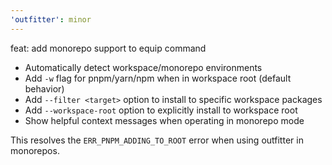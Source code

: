 ```yaml
---
'outfitter': minor
---
```


feat: add monorepo support to equip command

- Automatically detect workspace/monorepo environments
- Add `-w` flag for pnpm/yarn/npm when in workspace root (default behavior)
- Add `--filter <target>` option to install to specific workspace packages
- Add `--workspace-root` option to explicitly install to workspace root
- Show helpful context messages when operating in monorepo mode

This resolves the `ERR_PNPM_ADDING_TO_ROOT` error when using outfitter in monorepos.
